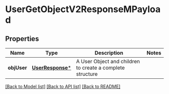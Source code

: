# UserGetObjectV2ResponseMPayload

## Properties
Name | Type | Description | Notes
------------ | ------------- | ------------- | -------------
**objUser** | [**UserResponse***](UserResponse.md) | A User Object and children to create a complete structure | 

[[Back to Model list]](../README.md#documentation-for-models) [[Back to API list]](../README.md#documentation-for-api-endpoints) [[Back to README]](../README.md)


